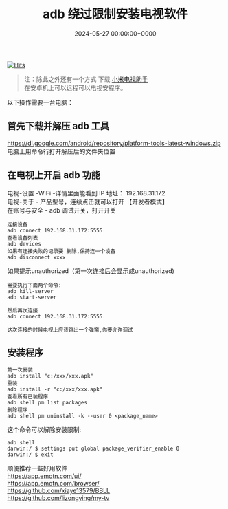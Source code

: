 ﻿---
title: adb 绕过限制安装电视软件 # 标题
slug: adb_andoridtv_howtouse # url(注释掉 和标题相同)
image: adb.jpg # 头图，注释掉，否则会有一个难看的呃加载不出来的图片
# description: xxxx # 描述小字(注释掉 不显示描述)

date: 2024-05-27 00:00:00+0000 # 日期时间，如果时间未到，post 不会显示(注释掉 不显示日期)
# weight: 1 # 权重越小，放到越前面   (注释掉 日期排序)

# tags: # 只能在侧面看到的标签,会显示在文章的底部
#     - TAG A
#     - TAG B
# categories: #会显示在 post 上面的分类
#     - themes
#     - syntax
---
[![Hits](https://hits.seeyoufarm.com/api/count/incr/badge.svg?url=https://b.kill9pid.top/p/adb_andoridtv_howtouse/&count_bg=%230C0E0A&title_bg=%23000000)](https://hits.seeyoufarm.com)



> 注：除此之外还有一个方式 下载 [小米电视助手](https://m.app.mi.com/details?id=com.xiaomi.mitv.phone.tvassistant)  
在安卓机上可以远程可以电视安程序。

以下操作需要一台电脑：

## 首先下载并解压 adb 工具
https://dl.google.com/android/repository/platform-tools-latest-windows.zip 
电脑上用命令行打开解压后的文件夹位置

## 在电视上开启 adb 功能
电视-设置 -WiFi -详情里面能看到 IP 地址： 192.168.31.172  
电视-关于 - 产品型号，连续点击就可以打开 【开发者模式】  
在账号与安全 - adb 调试开关，打开开关 


```
连接设备
adb connect 192.168.31.172:5555
查看设备列表
adb devices 
如果有连接失败的记录要 删除,保持连一个设备
adb disconnect xxxx
```


如果提示unauthorized（第一次连接后会显示成unauthorized)

```
需要执行下面两个命令:
adb kill-server
adb start-server

然后再次连接
adb connect 192.168.31.172:5555

这次连接的时候电视上应该跳出一个弹窗,你要允许调试
```

## 安装程序

```
第一次安装
adb install "c:/xxx/xxx.apk"
重装
adb install -r "c:/xxx/xxx.apk"
查看所有已装程序
adb shell pm list packages
删除程序
adb shell pm uninstall -k --user 0 <package_name>
```

这个命令可以解除安装限制: 
```
adb shell
darwin:/ $ settings put global package_verifier_enable 0
darwin:/ $ exit
```

顺便推荐一些好用软件  
https://app.emotn.com/ui/  
https://app.emotn.com/browser/  
https://github.com/xiaye13579/BBLL  
https://github.com/lizongying/my-tv  